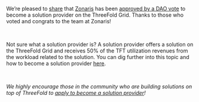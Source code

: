 We’re pleased to [share](https://forum.threefold.io/t/zonaris-approved-as-solution-provider/3802) that [Zonaris](https://www.zonaris.io/) has been [approved by a DAO vote](https://polkadot.js.org/apps/?rpc=wss%3A%2F%2Ftfchain.grid.tf#/explorer/query/0x1780fd8132fb862054f38386ea4a0147f8a17d2e6ccd342f579d67857b53fa13) to become a solution provider on the ThreeFold Grid. Thanks to those who voted and congrats to the team at Zonaris!

<br/>

Not sure what a solution provider is? A solution provider offers a solution on the ThreeFold Grid and receives 50% of the TFT utilization revenues from the workload related to the solution. You can dig further into this topic and how to become a solution provider [here](https://forum.threefold.io/t/threefold-solution-provider-and-sales-channel/3746).

<br/>

_We highly encourage those in the community who are building solutions on top of ThreeFold to [apply to become a solution provider](https://forum.threefold.io/c/dao/solution-provider-proposals/115)!_